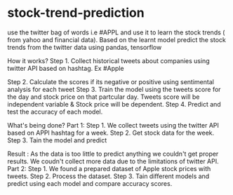 # stock-trend-prediction
use the twitter bag of words i.e #APPL and use it to learn the stock trends ( from yahoo and financial data). Based on the learnt model predict the stock trends from the twitter data using pandas, tensorflow

How it works?
Step 1. Collect historical tweets about companies using twitter API based on hashtag. Ex #Apple

Step 2. Calculate the scores if its negative or positive using sentimental analysis for each tweet
Step 3. Train the model using the tweets score for the day and stock price on that partcular day. Tweets score will be independent variable & Stock price will be dependent.
Step 4. Predict and test the accuracy of each model.

What's being done?
Part 1:
Step 1. We collect tweets using the twitter API  based on APPl hashtag for a week.
Step 2. Get stock data for the week.
Step 3. Tain the model and predict

Result : As the data is too little to predict anything we couldn't get proper results. We coudn't collect more data due to the limitations of twitter API.
Part 2:
Step 1. We found a prepared dataset of Apple stock prices with tweets.
Step 2. Process the dataset.
Step 3. Tain different models and predict using each model and compare accuracy scores.
